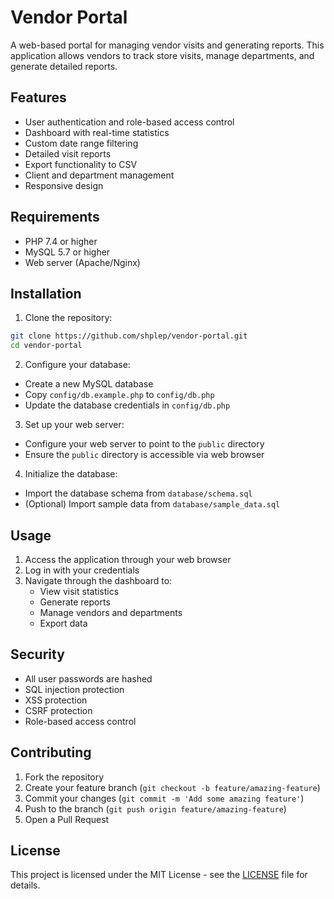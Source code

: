 # Vendor Portal

A web-based portal for managing vendor visits and generating reports. This application allows vendors to track store visits, manage departments, and generate detailed reports.

## Features

- User authentication and role-based access control
- Dashboard with real-time statistics
- Custom date range filtering
- Detailed visit reports
- Export functionality to CSV
- Client and department management
- Responsive design

## Requirements

- PHP 7.4 or higher
- MySQL 5.7 or higher
- Web server (Apache/Nginx)

## Installation

1. Clone the repository:
```bash
git clone https://github.com/shplep/vendor-portal.git
cd vendor-portal
```

2. Configure your database:
- Create a new MySQL database
- Copy `config/db.example.php` to `config/db.php`
- Update the database credentials in `config/db.php`

3. Set up your web server:
- Configure your web server to point to the `public` directory
- Ensure the `public` directory is accessible via web browser

4. Initialize the database:
- Import the database schema from `database/schema.sql`
- (Optional) Import sample data from `database/sample_data.sql`

## Usage

1. Access the application through your web browser
2. Log in with your credentials
3. Navigate through the dashboard to:
   - View visit statistics
   - Generate reports
   - Manage vendors and departments
   - Export data

## Security

- All user passwords are hashed
- SQL injection protection
- XSS protection
- CSRF protection
- Role-based access control

## Contributing

1. Fork the repository
2. Create your feature branch (`git checkout -b feature/amazing-feature`)
3. Commit your changes (`git commit -m 'Add some amazing feature'`)
4. Push to the branch (`git push origin feature/amazing-feature`)
5. Open a Pull Request

## License

This project is licensed under the MIT License - see the [LICENSE](LICENSE) file for details.